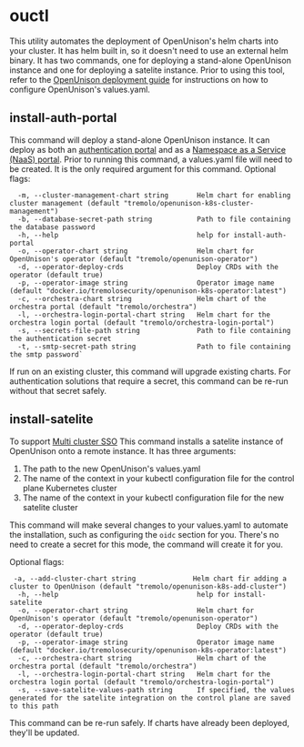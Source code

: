 # ouctl

This utility automates the deployment of OpenUnison's helm charts into your cluster. It has helm built in, so it doesn't need to use an external helm binary. It has two commands, one for deploying a stand-alone OpenUnison instance and one for deploying a satelite instance. Prior to using this tool, refer to the [OpenUnison deployment guide](https://openunison.github.io/deployauth/) for instructions on how to configure OpenUnison's values.yaml.

## install-auth-portal

This command will deploy a stand-alone OpenUnison instance. It can deploy as both an [authentication portal](https://openunison.github.io/) and as a [Namespace as a Service (NaaS) portal](https://openunison.github.io/namespace_as_a_service/). Prior to running this command, a values.yaml file will need to be created. It is the only required argument for this command. Optional flags:

```
  -m, --cluster-management-chart string       Helm chart for enabling cluster management (default "tremolo/openunison-k8s-cluster-management")
  -b, --database-secret-path string           Path to file containing the database password
  -h, --help                                  help for install-auth-portal
  -o, --operator-chart string                 Helm chart for OpenUnison's operator (default "tremolo/openunison-operator")
  -d, --operator-deploy-crds                  Deploy CRDs with the operator (default true)
  -p, --operator-image string                 Operator image name (default "docker.io/tremolosecurity/openunison-k8s-operator:latest")
  -c, --orchestra-chart string                Helm chart of the orchestra portal (default "tremolo/orchestra")
  -l, --orchestra-login-portal-chart string   Helm chart for the orchestra login portal (default "tremolo/orchestra-login-portal")
  -s, --secrets-file-path string              Path to file containing the authentication secret
  -t, --smtp-secret-path string               Path to file containing the smtp password`
```

If run on an existing cluster, this command will upgrade existing charts. For authentication solutions that require a secret, this command can be re-run without that secret safely.

## install-satelite

To support [Multi cluster SSO](https://openunison.github.io/multi_cluster_sso/) This command installs a satelite instance of OpenUnison onto a remote instance. It has three arguments:

1. The path to the new OpenUnison's values.yaml
2. The name of the context in your kubectl configuration file for the control plane Kubernetes cluster
3. The name of the context in your kubectl configuration file for the new satelite cluster

This command will make several changes to your values.yaml to automate the installation, such as configuring the `oidc` section for you. There's no need to create a secret for this mode, the command will create it for you.

Optional flags:

```
 -a, --add-cluster-chart string              Helm chart fir adding a cluster to OpenUnison (default "tremolo/openunison-k8s-add-cluster")
  -h, --help                                  help for install-satelite
  -o, --operator-chart string                 Helm chart for OpenUnison's operator (default "tremolo/openunison-operator")
  -d, --operator-deploy-crds                  Deploy CRDs with the operator (default true)
  -p, --operator-image string                 Operator image name (default "docker.io/tremolosecurity/openunison-k8s-operator:latest")
  -c, --orchestra-chart string                Helm chart of the orchestra portal (default "tremolo/orchestra")
  -l, --orchestra-login-portal-chart string   Helm chart for the orchestra login portal (default "tremolo/orchestra-login-portal")
  -s, --save-satelite-values-path string      If specified, the values generated for the satelite integration on the control plane are saved to this path
```

This command can be re-run safely. If charts have already been deployed, they'll be updated.
